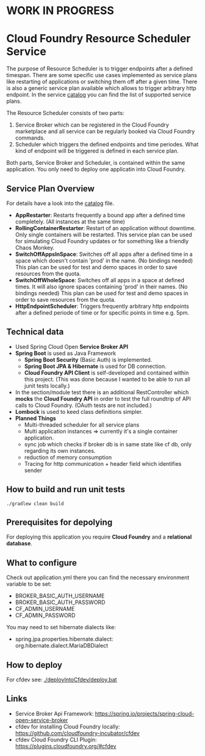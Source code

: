 # WORK IN PROGRESS 

# Cloud Foundry Resource Scheduler Service
The purpose of Resource Scheduler is to trigger endpoints after a defined timespan. There are some specific use cases implemented as service plans like restarting of applications or switching them off after a given time.
There is also a generic service plan available which allows to trigger arbitrary http endpoint. In the service <a href="./src/main/java/de/grimmpp/cloudFoundry/resourceScheduler/config/CatalogConfig.java">catalog</a> you can find the list of supported service plans. 

The Resource Scheduler consists of two parts:
1. Service Broker which can be registered in the Cloud Foundry marketplace and all service can be regularly booked via Cloud Foundry commands.
2. Scheduler which triggers the defined endpoints and time periodes. What kind of endpoint will be triggered is defined in each service plan.

Both parts, Service Broker and Scheduler, is contained within the same application. You only need to deploy one applicatin into Cloud Foundry.

## Service Plan Overview
For details have a look into the <a href="./src/main/java/de/grimmpp/cloudFoundry/resourceScheduler/config/CatalogConfig.java">catalog</a> file.
* **AppRestarter**: Restarts frequently a bound app after a defined time completely. (All instances at the same time) 
* **RollingContainerRestarter**: Restart of an application without downtime. Only single containers will be restarted. This service plan can be used for simulating Cloud Foundry updates or for something like a friendly Chaos Monkey. 
* **SwitchOffAppsInSpace**: Switches off all apps after a defined time in a space which doesn't contain 'prod' in the name. (No bindings needed) This plan can be used for test and demo spaces in order to save resources from the quota.
* **SwitchOffWholeSpace**: Switches off all apps in a space at defined times. It will also ignore spaces containing 'prod' in their names. (No bindings needed) This plan can be used for test and demo spaces in order to save resources from the quota.
* **HttpEndpointScheduler**: Triggers frequently arbitrary http endpoints after a defined periode of time or for specific points in time e.g. 5pm.


## Technical data
* Used Spring Cloud Open **Service Broker API**
* **Spring Boot** is used as Java Framework
  * **Spring Boot Security** (Basic Auth) is implemented.
  * **Spring Boot JPA & Hibernate** is used for DB connection.
  * **Cloud Foundry API Client** is self-developed and contained within this project. (This was done because I wanted to be able to run all junit tests locally.)
* In the section/module test there is an additional RestController which **mocks** the **Cloud Foundry API** in order to test the full roundtrip of API calls to Cloud Foundry. (OAuth tests are not included.)
* **Lombock** is used to keed class definitions simpler.
* **Planned Things**
  * Multi-threaded scheduler for all service plans
  * Multi application instances => currently it's a single container application.
  * sync job which checks if broker db is in same state like cf db, only regarding its own instances.
  * reduction of memory consumption
  * Tracing for http communication + header field which identifies sender

## How to build and run unit tests
````
./gradlew clean build
````

## Prerequisites for depolying 
For deploying this application you require **Cloud Foundry** and a **relational database**.

## What to configure
Check out application.yml there you can find the necessary environment variable to be set:
* BROKER_BASIC_AUTH_USERNAME
* BROKER_BASIC_AUTH_PASSWORD
* CF_ADMIN_USERNAME
* CF_ADMIN_PASSWORD

You may need to set hibernate dialects like: 
* spring.jpa.properties.hibernate.dialect: org.hibernate.dialect.MariaDBDialect

## How to deploy
For cfdev see: <a href="./deployIntoCfdev/deploy.bat">./deployIntoCfdev/deploy.bat</a>

## Links
* Service Broker Api Framework: https://spring.io/projects/spring-cloud-open-service-broker
* cfdev for installing Cloud Foundry locally: https://github.com/cloudfoundry-incubator/cfdev
* cfdev Cloud Foundry CLI Plugin: https://plugins.cloudfoundry.org/#cfdev 

